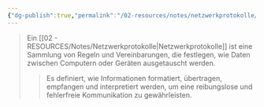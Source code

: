 ```yaml
---
{"dg-publish":true,"permalink":"/02-resources/notes/netzwerkprotokolle/","tags":["netzwerk/protocol"],"noteIcon":"","updated":"2025-08-26T16:35:06.250+02:00"}
---
```


>Ein [[02 - RESOURCES/Notes/Netzwerkprotokolle\|Netzwerkprotokolle]] ist eine Sammlung von Regeln und Vereinbarungen, die festlegen, wie Daten zwischen Computern oder Geräten ausgetauscht werden.
>>Es definiert, wie Informationen formatiert, übertragen, empfangen und interpretiert werden, um eine reibungslose und fehlerfreie Kommunikation zu gewährleisten.
